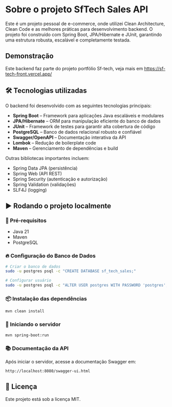 # Sobre o projeto SfTech Sales API

Este é um projeto pessoal de e-commerce, onde utilizei Clean Architecture, Clean Code e as melhores práticas para desenvolvimento backend. O projeto foi construído com Spring Boot, JPA/Hibernate e JUnit, garantindo uma estrutura robusta, escalável e completamente testada.

## Demonstração

Este backend faz parte do projeto portfólio Sf-tech, veja mais em https://sf-tech-front.vercel.app/

## 🛠 Tecnologias utilizadas

O backend foi desenvolvido com as seguintes tecnologias principais:

- **Spring Boot** – Framework para aplicações Java escaláveis e modulares
- **JPA/Hibernate** – ORM para manipulação eficiente do banco de dados
- **JUnit** – Framework de testes para garantir alta cobertura de código
- **PostgreSQL** – Banco de dados relacional robusto e confiável
- **Swagger/OpenAPI** – Documentação interativa da API
- **Lombok** – Redução de boilerplate code
- **Maven** – Gerenciamento de dependências e build

Outras bibliotecas importantes incluem:

- Spring Data JPA (persistência)
- Spring Web (API REST)
- Spring Security (autenticação e autorização)
- Spring Validation (validações)
- SLF4J (logging)

## ▶️ Rodando o projeto localmente

### 📌 Pré-requisitos

- Java 21
- Maven
- PostgreSQL

### 🔥 Configuração do Banco de Dados

```bash
# Criar o banco de dados
sudo -u postgres psql -c "CREATE DATABASE sf_tech_sales;"

# Configurar usuário
sudo -u postgres psql -c "ALTER USER postgres WITH PASSWORD 'postgres';"
```

### 📦 Instalação das dependências

```bash
mvn clean install
```

### 🏃 Iniciando o servidor

```bash
mvn spring-boot:run
```

### 📚 Documentação da API

Após iniciar o servidor, acesse a documentação Swagger em:

```
http://localhost:8080/swagger-ui.html
```

## 📜 Licença

Este projeto está sob a licença MIT.
